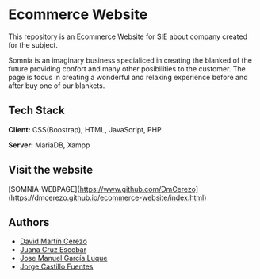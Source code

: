 
# Ecommerce Website

This repository is an Ecommerce Website for SIE about company created for the subject.

Somnia is an imaginary business specialiced in creating the blanked of the future providing confort and many other posibilities to the customer.
The page is focus in creating a wonderful and relaxing experience before and after buy one of our blankets.



## Tech Stack

**Client:** CSS(Boostrap), HTML, JavaScript, PHP

**Server:** MariaDB, Xampp

## Visit the website
[SOMNIA-WEBPAGE](https://www.github.com/DmCerezo](https://dmcerezo.github.io/ecommerce-website/index.html)

## Authors

- [David Martín Cerezo](https://www.github.com/DmCerezo)
- [Juana Cruz Escobar](https://www.github.com/DmCerezo)
- [Jose Manuel García Luque](https://www.github.com/DmCerezo)
- [Jorge Castillo Fuentes](https://www.github.com/DmCerezo)
